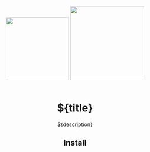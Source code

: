 <div align="center">
  <!-- replace with accurate logo e.g from https://worldvectorlogo.com/ -->
  <img width="170" height="170" src="https://cdn.worldvectorlogo.com/logos/nodejs-icon.svg">
  <a href="https://webpack.js.org/">
    <img width="200" height="200" vspace="20" src="https://webpack.js.org/assets/icon-square-big.svg">
  </a>
  <h1>${title}</h1>
  <p>${description}</p>
</div>

<h2 align="center">Install</h2>
